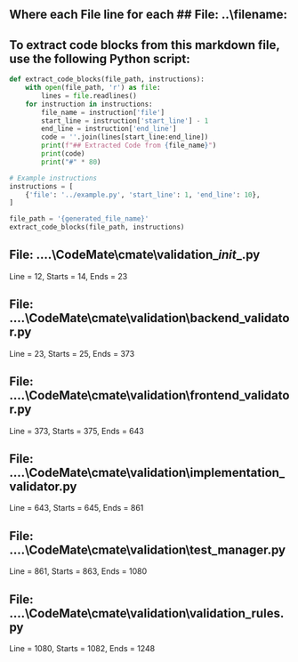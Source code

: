 ## Where each File line for each ## File: ..\filename: 

## To extract code blocks from this markdown file, use the following Python script:

```python
def extract_code_blocks(file_path, instructions):
    with open(file_path, 'r') as file:
        lines = file.readlines()
    for instruction in instructions:
        file_name = instruction['file']
        start_line = instruction['start_line'] - 1
        end_line = instruction['end_line']
        code = ''.join(lines[start_line:end_line])
        print(f"## Extracted Code from {file_name}")
        print(code)
        print("#" * 80)

# Example instructions
instructions = [
    {'file': '../example.py', 'start_line': 1, 'end_line': 10},
]

file_path = '{generated_file_name}'
extract_code_blocks(file_path, instructions)
```

## File: ..\..\CodeMate\cmate\validation\__init__.py
Line = 12, Starts = 14, Ends = 23

## File: ..\..\CodeMate\cmate\validation\backend_validator.py
Line = 23, Starts = 25, Ends = 373

## File: ..\..\CodeMate\cmate\validation\frontend_validator.py
Line = 373, Starts = 375, Ends = 643

## File: ..\..\CodeMate\cmate\validation\implementation_validator.py
Line = 643, Starts = 645, Ends = 861

## File: ..\..\CodeMate\cmate\validation\test_manager.py
Line = 861, Starts = 863, Ends = 1080

## File: ..\..\CodeMate\cmate\validation\validation_rules.py
Line = 1080, Starts = 1082, Ends = 1248

